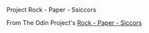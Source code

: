 
Project Rock - Paper - Ssiccors

From The Odin Project's [Rock - Paper - Siccors](https://www.theodinproject.com/courses/web-development-101/lessons/rock-paper-scissors)
